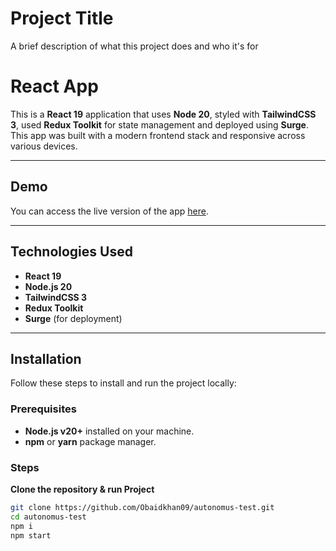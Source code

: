
# Project Title

A brief description of what this project does and who it's for

# React App

This is a **React 19** application that uses **Node 20**, styled with **TailwindCSS 3**, used **Redux Toolkit** for state management and deployed using **Surge**. This app was built with a modern frontend stack and responsive across various devices.

---

## Demo

You can access the live version of the app [here](https://autonomus-test.surge.sh).

---

## Technologies Used

- **React 19**
- **Node.js 20**
- **TailwindCSS 3**
- **Redux Toolkit**
- **Surge** (for deployment)

---

## Installation

Follow these steps to install and run the project locally:

### Prerequisites
- **Node.js v20+** installed on your machine.
- **npm** or **yarn** package manager.

### Steps

**Clone the repository & run Project**
   ```bash
   git clone https://github.com/Obaidkhan09/autonomus-test.git
   cd autonomus-test
   npm i
   npm start
   ```

